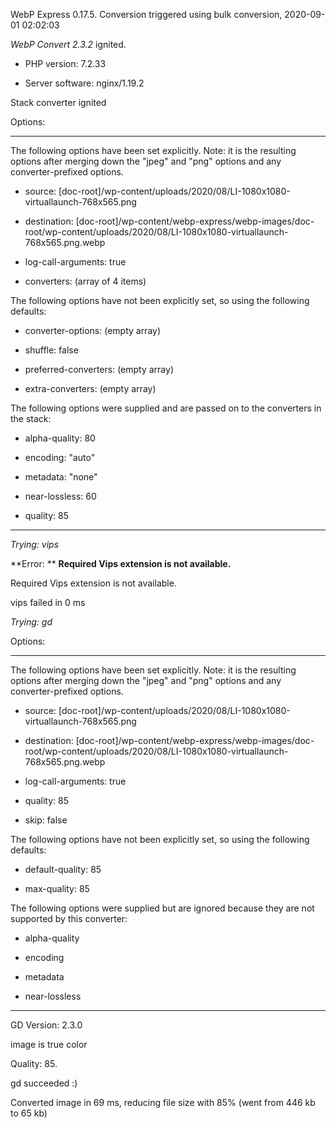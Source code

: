 WebP Express 0.17.5. Conversion triggered using bulk conversion, 2020-09-01 02:02:03

*WebP Convert 2.3.2*  ignited.
- PHP version: 7.2.33
- Server software: nginx/1.19.2

Stack converter ignited

Options:
------------
The following options have been set explicitly. Note: it is the resulting options after merging down the "jpeg" and "png" options and any converter-prefixed options.
- source: [doc-root]/wp-content/uploads/2020/08/LI-1080x1080-virtuallaunch-768x565.png
- destination: [doc-root]/wp-content/webp-express/webp-images/doc-root/wp-content/uploads/2020/08/LI-1080x1080-virtuallaunch-768x565.png.webp
- log-call-arguments: true
- converters: (array of 4 items)

The following options have not been explicitly set, so using the following defaults:
- converter-options: (empty array)
- shuffle: false
- preferred-converters: (empty array)
- extra-converters: (empty array)

The following options were supplied and are passed on to the converters in the stack:
- alpha-quality: 80
- encoding: "auto"
- metadata: "none"
- near-lossless: 60
- quality: 85
------------


*Trying: vips* 

**Error: ** **Required Vips extension is not available.** 
Required Vips extension is not available.
vips failed in 0 ms

*Trying: gd* 

Options:
------------
The following options have been set explicitly. Note: it is the resulting options after merging down the "jpeg" and "png" options and any converter-prefixed options.
- source: [doc-root]/wp-content/uploads/2020/08/LI-1080x1080-virtuallaunch-768x565.png
- destination: [doc-root]/wp-content/webp-express/webp-images/doc-root/wp-content/uploads/2020/08/LI-1080x1080-virtuallaunch-768x565.png.webp
- log-call-arguments: true
- quality: 85
- skip: false

The following options have not been explicitly set, so using the following defaults:
- default-quality: 85
- max-quality: 85

The following options were supplied but are ignored because they are not supported by this converter:
- alpha-quality
- encoding
- metadata
- near-lossless
------------

GD Version: 2.3.0
image is true color
Quality: 85. 
gd succeeded :)

Converted image in 69 ms, reducing file size with 85% (went from 446 kb to 65 kb)
